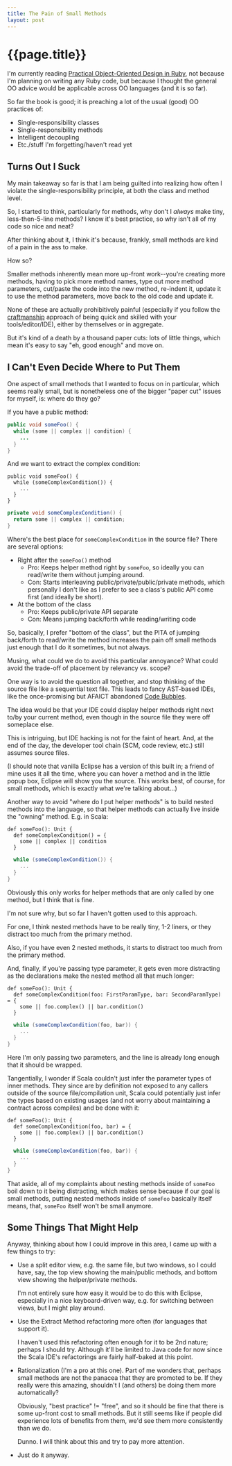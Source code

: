 ```yaml
---
title: The Pain of Small Methods
layout: post
---
```


{{page.title}}
==============

I'm currently reading [Practical Object-Oriented Design in Ruby](http://www.poodr.com/), not because I'm planning on writing any Ruby code, but because I thought the general OO advice would be applicable across OO languages (and it is so far).

So far the book is good; it is preaching a lot of the usual (good) OO practices of:

* Single-responsibility classes
* Single-responsibility methods
* Intelligent decoupling
* Etc./stuff I'm forgetting/haven't read yet

Turns Out I Suck
----------------

My main takeaway so far is that I am being guilted into realizing how often I violate the single-responsibility principle, at both the class and method level.

So, I started to think, particularly for methods, why don't I *always* make tiny, less-then-5-line methods? I know it's best practice, so why isn't all of my code so nice and neat?

After thinking about it, I think it's because, frankly, small methods are kind of a pain in the ass to make.

How so?

Smaller methods inherently mean more up-front work--you're creating more methods, having to pick more method names, type out more method parameters, cut/paste the code into the new method, re-indent it, update it to use the method parameters, move back to the old code and update it.

None of these are actually prohibitively painful (especially if you follow the [craftmanship](http://en.wikipedia.org/wiki/Software_craftsmanship) approach of being quick and skilled with your tools/editor/IDE), either by themselves or in aggregate.

But it's kind of a death by a thousand paper cuts: lots of little things, which mean it's easy to say "eh, good enough" and move on.

I Can't Even Decide Where to Put Them
-------------------------------------

One aspect of small methods that I wanted to focus on in particular, which seems really small, but is nonetheless one of the bigger "paper cut" issues for myself, is: where do they go?

If you have a public method:

```java
public void someFoo() {
  while (some || complex || condition) {
    ...
  }
}
```

And we want to extract the complex condition:

    public void someFoo() {
      while (someComplexCondition()) {
        ...
      }
    }

```java
private void someComplexCondition() {
  return some || complex || condition;
}
```

Where's the best place for `someComplexCondition` in the source file? There are several options:

* Right after the `someFoo()` method
  * Pro: Keeps helper method right by `someFoo`, so ideally you can read/write them without jumping around.
  * Con: Starts interleaving public/private/public/private methods, which personally I don't like as I prefer to see a class's public API come first (and ideally be short).
* At the bottom of the class
  * Pro: Keeps public/private API separate
  * Con: Means jumping back/forth while reading/writing code

So, basically, I prefer "bottom of the class", but the PITA of jumping back/forth to read/write the method increases the pain off small methods just enough that I do it sometimes, but not always.

Musing, what could we do to avoid this particular annoyance? What could avoid the trade-off of placement by relevancy vs. scope?

One way is to avoid the question all together, and stop thinking of the source file like a sequential text file. This leads to fancy AST-based IDEs, like the once-promising but AFAICT abandoned [Code Bubbles](http://cs.brown.edu/~spr/codebubbles/).

The idea would be that your IDE could display helper methods right next to/by your current method, even though in the source file they were off someplace else.

This is intriguing, but IDE hacking is not for the faint of heart. And, at the end of the day, the developer tool chain (SCM, code review, etc.) still assumes source files.

(I should note that vanilla Eclipse has a version of this built in; a friend of mine uses it all the time, where you can hover a method and in the little popup box, Eclipse will show you the source. This works best, of course, for small methods, which is exactly what we're talking about...)

Another way to avoid "where do I put helper methods" is to build nested methods into the language, so that helper methods can actually live inside the "owning" method. E.g. in Scala:

    def someFoo(): Unit {
      def someComplexCondition() = {
        some || complex || condition
      }

```scala
  while (someComplexCondition()) {
    ...
  }
}
```

Obviously this only works for helper methods that are only called by one method, but I think that is fine.

I'm not sure why, but so far I haven't gotten used to this approach.

For one, I think nested methods have to be really tiny, 1-2 liners, or they distract too much from the primary method.

Also, if you have even 2 nested methods, it starts to distract too much from the primary method.

And, finally, if you're passing type parameter, it gets even more distracting as the declarations make the nested method all that much longer:

    def someFoo(): Unit {
      def someComplexCondition(foo: FirstParamType, bar: SecondParamType) = {
        some || foo.complex() || bar.condition()
      }

```scala
  while (someComplexCondition(foo, bar)) {
    ...
  }
}
```

Here I'm only passing two parameters, and the line is already long enough that it should be wrapped.

Tangentially, I wonder if Scala couldn't just infer the parameter types of inner methods. They since are by definition not exposed to any callers outside of the source file/compilation unit, Scala could potentially just infer the types based on existing usages (and not worry about maintaining a contract across compiles) and be done with it:

    def someFoo(): Unit {
      def someComplexCondition(foo, bar) = {
        some || foo.complex() || bar.condition()
      }

```scala
  while (someComplexCondition(foo, bar)) {
    ...
  }
}
```

That aside, all of my complaints about nesting methods inside of `someFoo` boil down to it being distracting, which makes sense because if our goal is small methods, putting nested methods inside of `someFoo` basically itself means, that, `someFoo` itself won't be small anymore.

Some Things That Might Help
---------------------------

Anyway, thinking about how I could improve in this area, I came up with a few things to try:

* Use a split editor view, e.g. the same file, but two windows, so I could have, say, the top view showing the main/public methods, and bottom view showing the helper/private methods.

  I'm not entirely sure how easy it would be to do this with Eclipse, especially in a nice keyboard-driven way, e.g. for switching between views, but I might play around.

* Use the Extract Method refactoring more often (for languages that support it).

  I haven't used this refactoring often enough for it to be 2nd nature; perhaps I should try. Although it'll be limited to Java code for now since the Scala IDE's refactorings are fairly half-baked at this point.

* Rationalization (I'm a pro at this one). Part of me wonders that, perhaps small methods are not the panacea that they are promoted to be. If they really were this amazing, shouldn't I (and others) be doing them more automatically?

  Obviously, "best practice" != "free", and so it should be fine that there is some up-front cost to small methods. But it still seems like if people did experience lots of benefits from them, we'd see them more consistently than we do.

  Dunno. I will think about this and try to pay more attention.

* Just do it anyway.



